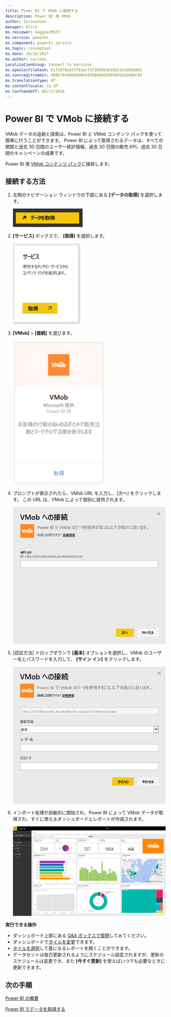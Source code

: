 ```yaml
---
title: Power BI で VMob に接続する
description: Power BI 用 VMob
author: SarinaJoan
manager: kfile
ms.reviewer: maggiesMSFT
ms.service: powerbi
ms.component: powerbi-service
ms.topic: conceptual
ms.date: 10/16/2017
ms.author: sarinas
LocalizationGroup: Connect to services
ms.openlocfilehash: b1f2970ad73783acf3736856463915161056b801
ms.sourcegitcommit: 998b79c0dd46d0e5439888b83999945ed1809c94
ms.translationtype: HT
ms.contentlocale: ja-JP
ms.lasthandoff: 05/17/2018
---
```

# <a name="connect-to-vmob-with-power-bi"></a>Power BI で VMob に接続する
VMob データの追跡と探索は、Power BI と VMob コンテンツ パックを使って簡単に行うことができます。 Power BI によって取得されるデータは、すべての期間と過去 30 日間のユーザー統計情報、過去 30 日間の販売 KPI、過去 30 日間のキャンペーンの成果です。

Power BI 用 [VMob コンテンツ パック](https://app.powerbi.com/getdata/services/vmob)に接続します。

## <a name="how-to-connect"></a>接続する方法
1. 左側のナビゲーション ウィンドウの下部にある **[データの取得]** を選択します。
   
    ![](media/service-connect-to-vmob/getdata.png)
2. **[サービス]** ボックスで、 **[取得]** を選択します。
   
   ![](media/service-connect-to-vmob/services.png)
3. **[VMob]** \> **[接続]** を選びます。
   
   ![](media/service-connect-to-vmob/vmob.png)
4. プロンプトが表示されたら、VMob URL を入力し、[次へ] をクリックします。 この URL は、VMob によって個別に提供されます。
   
    ![](media/service-connect-to-vmob/params.png)
5. [認証方法] ドロップダウンで **[基本]** オプションを選択し、VMob のユーザー名とパスワードを入力して、 **[サイン イン]** をクリックします。
   
    ![](media/service-connect-to-vmob/creds.png)
6. インポート処理が自動的に開始され、Power BI によって VMob データが取得され、すぐに使えるダッシュボードとレポートが作成されます。
   
   ![](media/service-connect-to-vmob/dashboard2.png)

**実行できる操作**

* ダッシュボード上部にある [Q&A ボックスで質問](power-bi-q-and-a.md)してみてください。
* ダッシュボードで[タイルを変更](service-dashboard-edit-tile.md)できます。
* [タイルを選択](service-dashboard-tiles.md)して基になるレポートを開くことができます。
* データセットは毎日更新されるようにスケジュール設定されますが、更新のスケジュールは変更でき、また **[今すぐ更新]** を使えばいつでも必要なときに更新できます。

## <a name="next-steps"></a>次の手順
[Power BI の概要](service-get-started.md)

[Power BI でデータを取得する](service-get-data.md)

